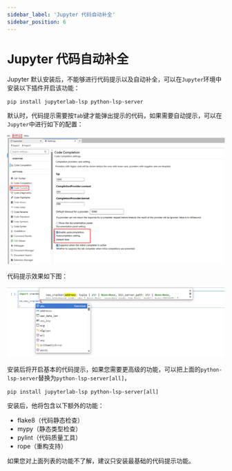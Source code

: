 ```yaml
---
sidebar_label: 'Jupyter 代码自动补全'
sidebar_position: 6
---
```



# Jupyter 代码自动补全

Jupyter 默认安装后，不能够进行代码提示以及自动补全，可以在`Jupyter`环境中安装以下插件开启该功能：

```shell
pip install jupyterlab-lsp python-lsp-server
```

默认时，代码提示需要按`Tab`键才能弹出提示的代码，如果需要自动提示，可以在`Jupyter`中进行如下的配置：

![alt text](.jupyter-autocompletion.assets/1755842882199.png)

代码提示效果如下图：

![alt text](.jupyter-autocompletion.assets/1744012043317.png)

安装后将开启基本的代码提示，如果您需要更高级的功能，可以把上面的`python-lsp-server`替换为`python-lsp-server[all]`，

```shell
pip install jupyterlab-lsp python-lsp-server[all]
```

<!-- truncate -->

安装后，他将包含以下额外的功能：  
- flake8（代码静态检查）
- mypy（静态类型检查）
- pylint（代码质量工具）
- rope（重构支持）

如果您对上面列表的功能不了解，建议只安装最基础的代码提示功能。